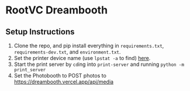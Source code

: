 
# RootVC Dreambooth

## Setup Instructions

1. Clone the repo, and pip install everything in `requirements.txt`, `requirements-dev.txt`, and `environment.txt`.
2. Set the printer device name (use `lpstat -a` to find) [here](https://github.com/rootvc/dreambooth/blob/null/print-server/print_server/api/index.py#L9).
3. Start the print server by `cd`ing into `print-server` and running `python -m print_server`
4. Set the Photobooth to POST photos to https://dreambooth.vercel.app/api/media
